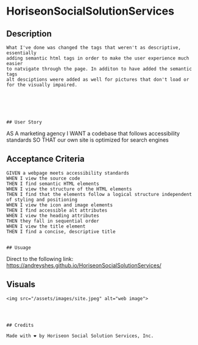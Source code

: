 # HoriseonSocialSolutionServices



## Description
```
What I've done was changed the tags that weren't as descriptive, essentially
adding semantic html tags in order to make the user experience much easier
to natvigate through the page. In additon to have added the semantic tags
alt desciptions weere added as well for pictures that don't load or for the visually impaired.






## User Story
```
AS A marketing agency
I WANT a codebase that follows accessibility standards
SO THAT our own site is optimized for search engines




## Acceptance Criteria
```
GIVEN a webpage meets accessibility standards
WHEN I view the source code
THEN I find semantic HTML elements
WHEN I view the structure of the HTML elements
THEN I find that the elements follow a logical structure independent of styling and positioning
WHEN I view the icon and image elements
THEN I find accessible alt attributes
WHEN I view the heading attributes
THEN they fall in sequential order
WHEN I view the title element
THEN I find a concise, descriptive title


## Usuage
```
Direct to the following link:
https://andreyshes.github.io/HoriseonSocialSolutionServices/



## Visuals
```
<img src="/assets/images/site.jpeg" alt="web image">




## Credits 

Made with ❤️ by Horiseon Social Solution Services, Inc.

